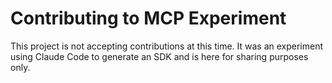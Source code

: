 # Contributing to MCP Experiment 
This project is not accepting contributions at this time. It was an experiment using Claude Code to generate an SDK and is here for sharing purposes only. 
